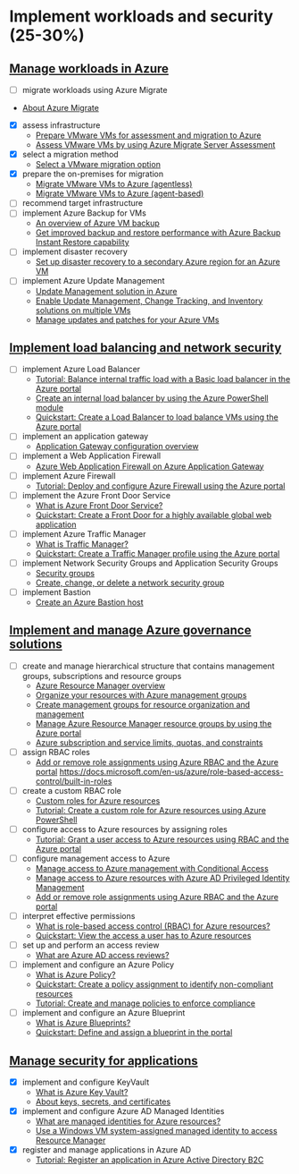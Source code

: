 # Implement workloads and security (25-30%)

## [Manage workloads in Azure](/2-management-&-security/notes-workloads.md)

- [ ]	migrate workloads using Azure Migrate
  - [About Azure Migrate](https://docs.microsoft.com/en-us/azure/migrate/migrate-services-overview)
  - [x] assess infrastructure
    - [Prepare VMware VMs for assessment and migration to Azure](https://docs.microsoft.com/en-us/azure/migrate/tutorial-prepare-vmware)
    - [Assess VMware VMs by using Azure Migrate Server Assessment](https://docs.microsoft.com/en-us/azure/migrate/tutorial-assess-vmware)
  - [x] select a migration method
    - [Select a VMware migration option](https://docs.microsoft.com/en-us/azure/migrate/server-migrate-overview)
  - [x] prepare the on-premises for migration
    - [Migrate VMware VMs to Azure (agentless)](https://docs.microsoft.com/en-us/azure/migrate/tutorial-migrate-vmware)
    - [Migrate VMware VMs to Azure (agent-based)](https://docs.microsoft.com/en-us/azure/migrate/tutorial-migrate-vmware-agent)
  - [ ] recommend target infrastructure
- [ ] implement Azure Backup for VMs
  - [An overview of Azure VM backup](https://docs.microsoft.com/en-us/azure/backup/backup-azure-vms-introduction)
  - [Get improved backup and restore performance with Azure Backup Instant Restore capability](https://docs.microsoft.com/en-us/azure/backup/backup-instant-restore-capability)
- [ ] implement disaster recovery
  - [Set up disaster recovery to a secondary Azure region for an Azure VM](https://docs.microsoft.com/en-us/azure/site-recovery/azure-to-azure-quickstart)
- [ ] implement Azure Update Management
  - [Update Management solution in Azure](https://docs.microsoft.com/en-us/azure/automation/automation-update-management)
  - [Enable Update Management, Change Tracking, and Inventory solutions on multiple VMs](https://docs.microsoft.com/en-us/azure/automation/automation-onboard-solutions-from-browse)
  - [Manage updates and patches for your Azure VMs](https://docs.microsoft.com/en-us/azure/automation/automation-tutorial-update-management)
	
## [Implement load balancing and network security](/2-management-&-security/notes-lb-network.md)

- [ ] implement Azure Load Balancer
  - [Tutorial: Balance internal traffic load with a Basic load balancer in the Azure portal](https://docs.microsoft.com/en-us/azure/load-balancer/tutorial-load-balancer-basic-internal-portal)
  - [Create an internal load balancer by using the Azure PowerShell module](https://docs.microsoft.com/en-us/azure/load-balancer/load-balancer-get-started-ilb-arm-ps)
  - [Quickstart: Create a Load Balancer to load balance VMs using the Azure portal](https://docs.microsoft.com/en-us/azure/load-balancer/quickstart-load-balancer-standard-public-portal)
- [ ] implement an application gateway
  - [Application Gateway configuration overview](https://docs.microsoft.com/en-us/azure/application-gateway/configuration-overview)
- [ ] implement a Web Application Firewall
  - [Azure Web Application Firewall on Azure Application Gateway](https://docs.microsoft.com/en-us/azure/web-application-firewall/ag/ag-overview)
- [ ] implement Azure Firewall
  - [Tutorial: Deploy and configure Azure Firewall using the Azure portal](https://docs.microsoft.com/en-us/azure/firewall/tutorial-firewall-deploy-portal)
- [ ] implement the Azure Front Door Service
  - [What is Azure Front Door Service?](https://docs.microsoft.com/en-us/azure/frontdoor/front-door-overview)
  - [Quickstart: Create a Front Door for a highly available global web application](https://docs.microsoft.com/en-us/azure/frontdoor/quickstart-create-front-door)
- [ ] implement Azure Traffic Manager
  - [What is Traffic Manager?](https://docs.microsoft.com/en-us/azure/traffic-manager/traffic-manager-overview)
  - [Quickstart: Create a Traffic Manager profile using the Azure portal](https://docs.microsoft.com/en-us/azure/traffic-manager/quickstart-create-traffic-manager-profile)
- [ ] implement Network Security Groups and Application Security Groups
  - [Security groups](https://docs.microsoft.com/en-us/azure/virtual-network/security-overview)
  - [Create, change, or delete a network security group](https://docs.microsoft.com/en-us/azure/virtual-network/manage-network-security-group)
- [ ] implement Bastion
  - [Create an Azure Bastion host](https://docs.microsoft.com/en-us/azure/bastion/bastion-create-host-portal)

## [Implement and manage Azure governance solutions](/2-management-&-security/notes-governance.md)

- [ ] create and manage hierarchical structure that contains management groups, subscriptions and resource groups
  - [Azure Resource Manager overview](https://docs.microsoft.com/en-us/azure/azure-resource-manager/management/overview)
  - [Organize your resources with Azure management groups](https://docs.microsoft.com/en-us/azure/governance/management-groups/overview)
  - [Create management groups for resource organization and management](https://docs.microsoft.com/en-us/azure/governance/management-groups/create)
  - [Manage Azure Resource Manager resource groups by using the Azure portal](https://docs.microsoft.com/en-us/azure/azure-resource-manager/management/manage-resource-groups-portal)
  - [Azure subscription and service limits, quotas, and constraints](https://docs.microsoft.com/en-us/azure/azure-resource-manager/management/azure-subscription-service-limits)
- [ ] assign RBAC roles
  - [Add or remove role assignments using Azure RBAC and the Azure portal](https://docs.microsoft.com/en-us/azure/role-based-access-control/role-assignments-portal)
  https://docs.microsoft.com/en-us/azure/role-based-access-control/built-in-roles
- [ ] create a custom RBAC role
  - [Custom roles for Azure resources](https://docs.microsoft.com/en-us/azure/role-based-access-control/custom-roles)
  - [Tutorial: Create a custom role for Azure resources using Azure PowerShell](https://docs.microsoft.com/en-us/azure/role-based-access-control/tutorial-custom-role-powershell)
- [ ] configure access to Azure resources by assigning roles
  - [Tutorial: Grant a user access to Azure resources using RBAC and the Azure portal](https://docs.microsoft.com/en-us/azure/role-based-access-control/quickstart-assign-role-user-portal)
- [ ] configure management access to Azure
  - [Manage access to Azure management with Conditional Access](https://docs.microsoft.com/en-us/azure/role-based-access-control/conditional-access-azure-management)
  - [Manage access to Azure resources with Azure AD Privileged Identity Management](https://docs.microsoft.com/en-us/azure/role-based-access-control/pim-azure-resource)
  - [Add or remove role assignments using Azure RBAC and the Azure portal](https://docs.microsoft.com/en-us/azure/role-based-access-control/role-assignments-portal)
- [ ] interpret effective permissions
  - [What is role-based access control (RBAC) for Azure resources?](https://docs.microsoft.com/en-us/azure/role-based-access-control/overview)
  - [Quickstart: View the access a user has to Azure resources](https://docs.microsoft.com/en-us/azure/role-based-access-control/check-access)
- [ ] set up and perform an access review
  - [What are Azure AD access reviews?](https://docs.microsoft.com/en-us/azure/active-directory/governance/access-reviews-overview)
- [ ] implement and configure an Azure Policy
  - [What is Azure Policy?](https://docs.microsoft.com/en-us/azure/governance/policy/overview)
  - [Quickstart: Create a policy assignment to identify non-compliant resources](https://docs.microsoft.com/en-us/azure/governance/policy/assign-policy-portal)
  - [Tutorial: Create and manage policies to enforce compliance](https://docs.microsoft.com/en-us/azure/governance/policy/tutorials/create-and-manage)
- [ ] implement and configure an Azure Blueprint
  - [What is Azure Blueprints?](https://docs.microsoft.com/en-us/azure/governance/blueprints/overview)
  - [Quickstart: Define and assign a blueprint in the portal](https://docs.microsoft.com/en-us/azure/governance/blueprints/create-blueprint-portal)

## [Manage security for applications](/2-management-&-security/notes-security-for-apps.md)

- [x] implement and configure KeyVault
  - [What is Azure Key Vault?](https://docs.microsoft.com/en-us/azure/key-vault/key-vault-overview)
  - [About keys, secrets, and certificates](https://docs.microsoft.com/en-us/azure/key-vault/about-keys-secrets-and-certificates)
- [x] implement and configure Azure AD Managed Identities
  - [What are managed identities for Azure resources?](https://docs.microsoft.com/en-us/azure/active-directory/managed-identities-azure-resources/overview)
  - [Use a Windows VM system-assigned managed identity to access Resource Manager](https://docs.microsoft.com/en-us/azure/active-directory/managed-identities-azure-resources/tutorial-windows-vm-access-arm)
- [x] register and manage applications in Azure AD 
  - [Tutorial: Register an application in Azure Active Directory B2C](https://docs.microsoft.com/en-us/azure/active-directory-b2c/tutorial-register-applications?tabs=applications)
